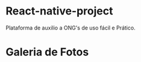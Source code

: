 # React-native-project
 Plataforma de auxilio a ONG's de uso fácil e Prático.

 <!DOCTYPE html>
<html lang="en">
  <head>
   <title>Be The Hero</title>
  </head>
  <body>
    <hgroup>
    <h1>Galeria de Fotos</h1>
      <img src="">
  </body>
</html>

